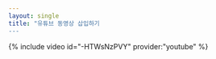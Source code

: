 ```yaml
---
layout: single
title: "유튜브 동영상 삽입하기
---
```


{% include video id="-HTWsNzPVY" provider:"youtube" %}
